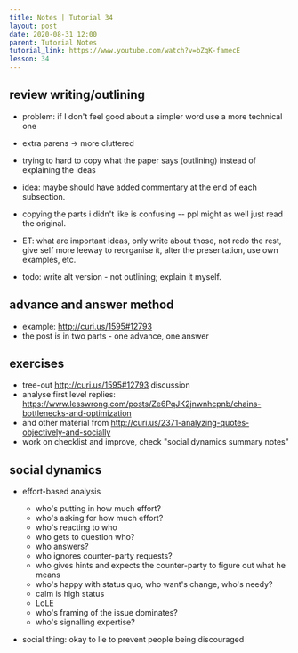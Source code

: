 ```yaml
---
title: Notes | Tutorial 34
layout: post
date: 2020-08-31 12:00
parent: Tutorial Notes
tutorial_link: https://www.youtube.com/watch?v=bZqK-famecE
lesson: 34
---
```


## review writing/outlining

* problem: if I don't feel good about a simpler word use a more technical one
* extra parens -> more cluttered
* trying to hard to copy what the paper says (outlining) instead of explaining the ideas
* idea: maybe should have added commentary at the end of each subsection.
* copying the parts i didn't like is confusing -- ppl might as well just read the original.

* ET: what are important ideas, only write about those, not redo the rest, give self more leeway to reorganise it, alter the presentation, use own examples, etc.
* todo: write alt version - not outlining; explain it myself.

## advance and answer method

* example: <http://curi.us/1595#12793>
* the post is in two parts - one advance, one answer

## exercises

* tree-out http://curi.us/1595#12793 discussion
* analyse first level replies: https://www.lesswrong.com/posts/Ze6PqJK2jnwnhcpnb/chains-bottlenecks-and-optimization
* and other material from http://curi.us/2371-analyzing-quotes-objectively-and-socially
* work on checklist and improve, check "social dynamics summary notes"

## social dynamics

* effort-based analysis
  * who's putting in how much effort?
  * who's asking for how much effort?
  * who's reacting to who
  * who gets to question who?
  * who answers?
  * who ignores counter-party requests?
  * who gives hints and expects the counter-party to figure out what he means
  * who's happy with status quo, who want's change, who's needy?
  * calm is high status
  * LoLE
  * who's framing of the issue dominates?
  * who's signalling expertise?

* social thing: okay to lie to prevent people being discouraged
